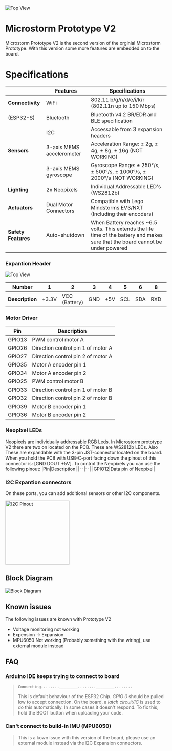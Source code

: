 ![Top View](https://github.com/MicroStorm-Official/Resources/blob/main/images/Logo%202.0.png?raw=true)



# Microstorm Prototype V2

Microstorm Prototype V2 is the second version of the orginial Microstorm Prototype. With this version some more features are embedded on to the board.


# Specifications


| | Features| Specifications
|--|--|--|
|**Connectivity**| WiFi| 802.11 b/g/n/d/e/i/k/r (802.11n up to 150 Mbps)
|(ESP32-S)|Bluetooth|Bluetooth v4.2 BR/EDR and BLE specification
||I2C|Accessable from 3 expansion headers
|**Sensors**|3-axis MEMS accelerometer|Acceleration Range: ± 2g, ± 4g, ± 8g, ± 16g (NOT WORKING)
||3-axis MEMS gyroscope|Gyroscope Range: ± 250°/s, ± 500°/s, ± 1000°/s, ± 2000°/s (NOT WORKING)
|**Lighting**|2x Neopixels|Individual Addressable LED's (WS2812b)
|**Actuators**|Dual Motor Connectors|Compatible with Lego Mindstorms EV3/NXT (Including their encoders)
|**Safety Features**| Auto-shutdown | When Battery reaches ~6.5 volts. This extends the life time of the battery and makes sure that the board cannot be under powered

### Expantion Header
![Top View](https://github.com/MicroStorm-Official/Resources/blob/main/images/Pinout.png?raw=true)

| Number | 1 | 2 | 3 | 4 | 5 | 6 | 8 | 9 | 10 | 11 | 12 | 13 | 14 | 15 | 16
|--|--|--|--|--|--|--|--|--|--|--|--|--|--|--|--|
| **Description** | +3.3V | VCC (Battery) | GND | +5V | SCL | SDA | RXD | TXD | TXD2 | RXD2 | GPIO14 | GPIO5 | GPIO18 | GPIO15 | GPIO23 | GPIO19 |

### Motor Driver
|Pin|Description|
|--|--|
|GPIO13|PWM control motor A|
|GPIO26|Direction control pin 1 of motor A|
|GPIO27|Direction control pin 2 of motor A|
|GPIO35|Motor A encoder pin 1|
|GPIO34|Motor A encoder pin 2|
|GPIO25|PWM control motor B|
|GPIO33|Direction control pin 1 of motor B|
|GPIO32|Direction control pin 2 of motor B|
|GPIO39|Motor B encoder pin 1|
|GPIO36|Motor B encoder pin 2|

### Neopixel LEDs
Neopixels are individually addressable RGB Leds. In Microstorm prototype V2 there are two on located on the PCB. These are WS2812b LEDs. Also These are expandable with the 3-pin JST-connector located on the board. When you hold the PCB with USB-C-port facing down the pinout of this connector is: [GND DOUT +5V]. To control the Neopixels you can use the following pinout:
|Pin|Description|
|--|--|
|GPIO12|Data pin of Neopixel|

### I2C Expantion connectors
On these ports, you can add additional sensors or other I2C components.

<img src="https://github.com/MicroStorm-Official/Resources/blob/main/images/I2C%20Pinout.png?raw=true" alt="I2C Pinout" width="200"/>

## Block Diagram



![Block Diagram](https://github.com/MicroStorm-Official/Resources/blob/main/images/Block%20Diagram.png?raw=true)

## Known issues
The following issues are known with Prototype V2

 - Voltage monitoring not working
 - Expension -> Expansion
 - MPU6050 Not working (Probably something with the wiring), use external module instead

## FAQ
### Arduino IDE keeps trying to connect to board
> `Connecting........________........________........`
>
> This is default behaviour of the ESP32 Chip. *GPIO 0* should be pulled low to accept connection. On the board, a *latch circuit/IC* is used to do this automatically. In some cases it doesn't respond. To fix this, hold the BOOT button when uploading your code.

### Can't connect to build-in IMU (MPU6050)

> This is a kown issue with this version of the board, please use an external module instead via the I2C Expansion connectors.
